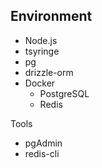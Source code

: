 
## Environment

- Node.js
- tsyringe
- pg
- drizzle-orm
- Docker
  - PostgreSQL
  - Redis

Tools
- pgAdmin
- redis-cli
